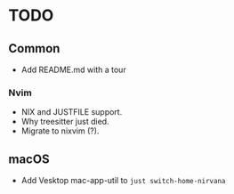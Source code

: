 # TODO

## Common
- Add README.md with a tour

### Nvim
- NIX and JUSTFILE support.
- Why treesitter just died.
- Migrate to nixvim (?).

## macOS
- Add Vesktop mac-app-util to `just switch-home-nirvana`
